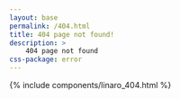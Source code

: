 ```yaml
---
layout: base
permalink: /404.html
title: 404 page not found!
description: >
    404 page not found
css-package: error
---
```

{% include components/linaro_404.html %}
